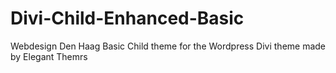 # Divi-Child-Enhanced-Basic
Webdesign Den Haag Basic Child theme for the Wordpress Divi theme made by Elegant Themrs
